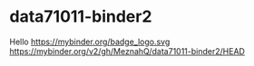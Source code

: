 # data71011-binder2
Hello
https://mybinder.org/badge_logo.svg
https://mybinder.org/v2/gh/MeznahQ/data71011-binder2/HEAD
